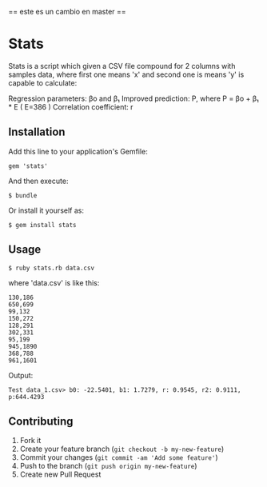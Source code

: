 == este es un cambio en master ==

# Stats

Stats is a script which given a CSV file compound for 2 columns with samples data, where first one means 'x' and second one is means 'y' is capable to calculate:

Regression parameters: βo and β₁
Improved prediction: P, where P = βo + β₁ * E ( E=386 )
Correlation coefficient: r


## Installation

Add this line to your application's Gemfile:

    gem 'stats'

And then execute:

    $ bundle

Or install it yourself as:

    $ gem install stats

## Usage

	$ ruby stats.rb data.csv

where 'data.csv' is like this:

	130,186
	650,699
	99,132
	150,272
	128,291
	302,331
	95,199
	945,1890
	368,788
	961,1601

Output:

	Test data_1.csv> b0: -22.5401, b1: 1.7279, r: 0.9545, r2: 0.9111, p:644.4293

## Contributing

1. Fork it
2. Create your feature branch (`git checkout -b my-new-feature`)
3. Commit your changes (`git commit -am 'Add some feature'`)
4. Push to the branch (`git push origin my-new-feature`)
5. Create new Pull Request
